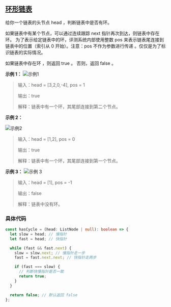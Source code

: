 ## [环形链表](https://leetcode.cn/problems/linked-list-cycle/description/?envType=study-plan-v2&envId=top-interview-150)

给你一个链表的头节点 head ，判断链表中是否有环。

如果链表中有某个节点，可以通过连续跟踪 next 指针再次到达，则链表中存在环。 为了表示给定链表中的环，评测系统内部使用整数 pos 来表示链表尾连接到链表中的位置（索引从 0 开始）。注意：pos 不作为参数进行传递 。仅仅是为了标识链表的实际情况。

如果链表中存在环 ，则返回 true 。 否则，返回 false 。

**示例 1：**
![示例1](https://assets.leetcode-cn.com/aliyun-lc-upload/uploads/2018/12/07/circularlinkedlist.png)

> 输入：head = [3,2,0,-4], pos = 1
>
> 输出：true
>
> 解释：链表中有一个环，其尾部连接到第二个节点。

**示例 2：**

![示例2](https://assets.leetcode-cn.com/aliyun-lc-upload/uploads/2018/12/07/circularlinkedlist_test2.png)

> 输入：head = [1,2], pos = 0
>
> 输出：true
>
> 解释：链表中有一个环，其尾部连接到第一个节点。

**示例 3：**
![示例 3](https://assets.leetcode-cn.com/aliyun-lc-upload/uploads/2018/12/07/circularlinkedlist_test3.png)

> 输入：head = [1], pos = -1
>
> 输出：false
>
> 解释：链表中没有环。

### 具体代码

```typescript
const hasCycle = (head: ListNode | null): boolean => {
  let slow = head; // 慢指针
  let fast = head; // 快指针

  while (fast && fast.next) {
    slow = slow.next; // 慢指针走一步
    fast = fast.next.next; // 快指针走两步

    if (fast === slow) {
      // 判断快慢指针是否一致
      return true;
    }
  }

  return false; // 默认返回 false
};
```
